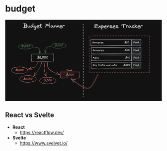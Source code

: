# budget

![flow](./flow.png)

## React vs Svelte

- **React**
  - https://reactflow.dev/
- **Svelte**
  - https://www.svelvet.io/


